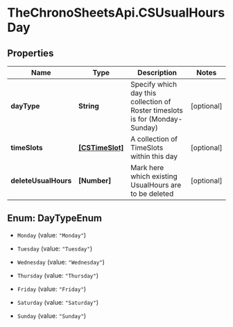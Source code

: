 # TheChronoSheetsApi.CSUsualHoursDay

## Properties
Name | Type | Description | Notes
------------ | ------------- | ------------- | -------------
**dayType** | **String** | Specify which day this collection of Roster timeslots is for (Monday-Sunday) | [optional] 
**timeSlots** | [**[CSTimeSlot]**](CSTimeSlot.md) | A collection of TimeSlots within this day | [optional] 
**deleteUsualHours** | **[Number]** | Mark here which existing UsualHours are to be deleted | [optional] 


<a name="DayTypeEnum"></a>
## Enum: DayTypeEnum


* `Monday` (value: `"Monday"`)

* `Tuesday` (value: `"Tuesday"`)

* `Wednesday` (value: `"Wednesday"`)

* `Thursday` (value: `"Thursday"`)

* `Friday` (value: `"Friday"`)

* `Saturday` (value: `"Saturday"`)

* `Sunday` (value: `"Sunday"`)




